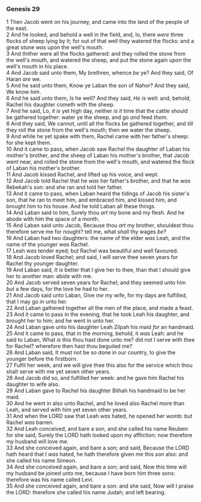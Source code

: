 ### Genesis 29

1 Then Jacob went on his journey, and came into the land of the people of the east.  
2 And he looked, and behold a well in the field, and, lo, there *were* three flocks of sheep lying by it; for out of that well they watered the flocks: and a great stone *was* upon the well's mouth.  
3 And thither were all the flocks gathered: and they rolled the stone from the well's mouth, and watered the sheep, and put the stone again upon the well's mouth in his place.  
4 And Jacob said unto them, My brethren, whence *be* ye? And they said, Of Haran *are* we.  
5 And he said unto them, Know ye Laban the son of Nahor? And they said, We know *him*.  
6 And he said unto them, *Is* he well? And they said, *He is* well: and, behold, Rachel his daughter cometh with the sheep.  
7 And he said, Lo, *it is* yet high day, neither *is it* time that the cattle should be gathered together: water ye the sheep, and go *and* feed *them*.  
8 And they said, We cannot, until all the flocks be gathered together, and *till* they roll the stone from the well's mouth; then we water the sheep.  
9 And while he yet spake with them, Rachel came with her father's sheep: for she kept them.  
10 And it came to pass, when Jacob saw Rachel the daughter of Laban his mother's brother, and the sheep of Laban his mother's brother, that Jacob went near, and rolled the stone from the well's mouth, and watered the flock of Laban his mother's brother.  
11 And Jacob kissed Rachel, and lifted up his voice, and wept.  
12 And Jacob told Rachel that he *was* her father's brother, and that he *was* Rebekah's son: and she ran and told her father.  
13 And it came to pass, when Laban heard the tidings of Jacob his sister's son, that he ran to meet him, and embraced him, and kissed him, and brought him to his house. And he told Laban all these things.  
14 And Laban said to him, Surely thou *art* my bone and my flesh. And he abode with him the space of a month.  
15 And Laban said unto Jacob, Because thou *art* my brother, shouldest thou therefore serve me for nought? tell me, what *shall* thy wages *be*?  
16 And Laban had two daughters: the name of the elder *was* Leah, and the name of the younger *was* Rachel.  
17 Leah *was* tender eyed; but Rachel was beautiful and well favoured.  
18 And Jacob loved Rachel; and said, I will serve thee seven years for Rachel thy younger daughter.  
19 And Laban said, *It is* better that I give her to thee, than that I should give her to another man: abide with me.  
20 And Jacob served seven years for Rachel; and they seemed unto him *but* a few days, for the love he had to her.  
21 And Jacob said unto Laban, Give *me* my wife, for my days are fulfilled, that I may go in unto her.  
22 And Laban gathered together all the men of the place, and made a feast.  
23 And it came to pass in the evening, that he took Leah his daughter, and brought her to him; and he went in unto her.  
24 And Laban gave unto his daughter Leah Zilpah his maid *for* an handmaid.  
25 And it came to pass, that in the morning, behold, it *was* Leah: and he said to Laban, What *is* this thou hast done unto me? did not I serve with thee for Rachel? wherefore then hast thou beguiled me?  
26 And Laban said, It must not be so done in our country, to give the younger before the firstborn.  
27 Fulfil her week, and we will give thee this also for the service which thou shalt serve with me yet seven other years.  
28 And Jacob did so, and fulfilled her week: and he gave him Rachel his daughter to wife also.  
29 And Laban gave to Rachel his daughter Bilhah his handmaid to be her maid.  
30 And he went in also unto Rachel, and he loved also Rachel more than Leah, and served with him yet seven other years.  
31 And when the LORD saw that Leah *was* hated, he opened her womb: but Rachel *was* barren.  
32 And Leah conceived, and bare a son, and she called his name Reuben: for she said, Surely the LORD hath looked upon my affliction; now therefore my husband will love me.  
33 And she conceived again, and bare a son; and said, Because the LORD hath heard that I *was* hated, he hath therefore given me this *son* also: and she called his name Simeon.  
34 And she conceived again, and bare a son; and said, Now this time will my husband be joined unto me, because I have born him three sons: therefore was his name called Levi.  
35 And she conceived again, and bare a son: and she said, Now will I praise the LORD: therefore she called his name Judah; and left bearing.  

